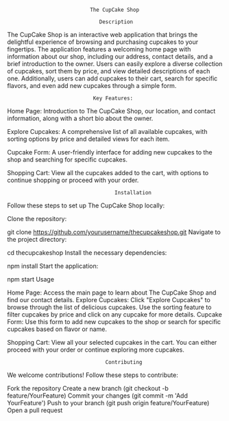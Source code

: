                                The CupCake Shop
                                 
                                  Description

The CupCake Shop is an interactive web application that brings the delightful experience of browsing and purchasing cupcakes to your fingertips. The application features a welcoming home page with information about our shop, including our address, contact details, and a brief introduction to the owner. Users can easily explore a diverse collection of cupcakes, sort them by price, and view detailed descriptions of each one. Additionally, users can add cupcakes to their cart, search for specific flavors, and even add new cupcakes through a simple form.

                                Key Features:
Home Page: Introduction to The CupCake Shop, our location, and contact information, along with a short bio about the owner.

Explore Cupcakes: A comprehensive list of all available cupcakes, with sorting options by price and detailed views for each item.

Cupcake Form: A user-friendly interface for adding new cupcakes to the shop and searching for specific cupcakes.

Shopping Cart: View all the cupcakes added to the cart, with options to continue shopping or proceed with your order.

                                       Installation
Follow these steps to set up The CupCake Shop locally:

Clone the repository:

git clone https://github.com/yourusername/thecupcakeshop.git
Navigate to the project directory:

cd thecupcakeshop
Install the necessary dependencies:

npm install
Start the application:


npm start
                                       Usage  

Home Page: Access the main page to learn about The CupCake Shop and find our contact details.
Explore Cupcakes: Click "Explore Cupcakes" to browse through the list of delicious cupcakes. Use the sorting feature to filter cupcakes by price and click on any cupcake for more details.
Cupcake Form: Use this form to add new cupcakes to the shop or search for specific cupcakes based on flavor or name.

Shopping Cart: View all your selected cupcakes in the cart. You can either proceed with your order or continue exploring more cupcakes.

                                    Contributing

We welcome contributions! Follow these steps to contribute:

Fork the repository
Create a new branch (git checkout -b feature/YourFeature)
Commit your changes (git commit -m 'Add YourFeature')
Push to your branch (git push origin feature/YourFeature)
Open a pull request
